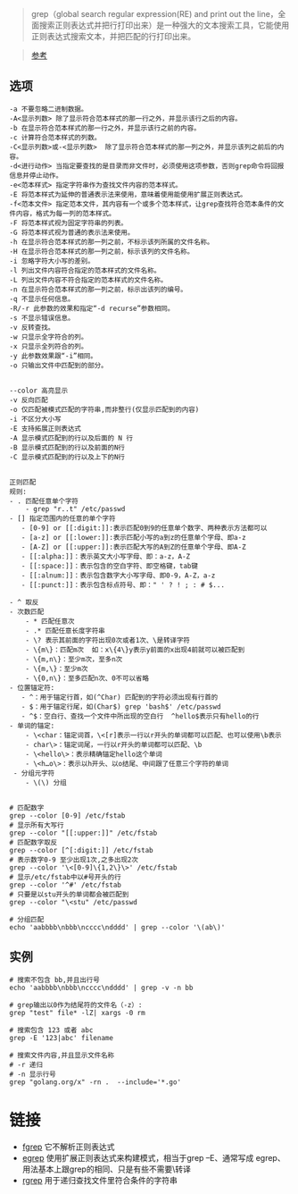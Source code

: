 > grep（global search regular expression(RE) and print out the line，全面搜索正则表达式并把行打印出来）是一种强大的文本搜索工具，它能使用正则表达式搜索文本，并把匹配的行打印出来。 

> [参考](http://man.linuxde.net/grep)


选项
---

    -a 不要忽略二进制数据。
    -A<显示列数> 除了显示符合范本样式的那一行之外，并显示该行之后的内容。
    -b 在显示符合范本样式的那一行之外，并显示该行之前的内容。
    -c 计算符合范本样式的列数。
    -C<显示列数>或-<显示列数>  除了显示符合范本样式的那一列之外，并显示该列之前后的内容。
    -d<进行动作> 当指定要查找的是目录而非文件时，必须使用这项参数，否则grep命令将回报信息并停止动作。
    -e<范本样式> 指定字符串作为查找文件内容的范本样式。
    -E 将范本样式为延伸的普通表示法来使用，意味着使用能使用扩展正则表达式。
    -f<范本文件> 指定范本文件，其内容有一个或多个范本样式，让grep查找符合范本条件的文件内容，格式为每一列的范本样式。
    -F 将范本样式视为固定字符串的列表。
    -G 将范本样式视为普通的表示法来使用。
    -h 在显示符合范本样式的那一列之前，不标示该列所属的文件名称。
    -H 在显示符合范本样式的那一列之前，标示该列的文件名称。
    -i 忽略字符大小写的差别。
    -l 列出文件内容符合指定的范本样式的文件名称。
    -L 列出文件内容不符合指定的范本样式的文件名称。
    -n 在显示符合范本样式的那一列之前，标示出该列的编号。
    -q 不显示任何信息。
    -R/-r 此参数的效果和指定“-d recurse”参数相同。
    -s 不显示错误信息。
    -v 反转查找。
    -w 只显示全字符合的列。
    -x 只显示全列符合的列。
    -y 此参数效果跟“-i”相同。
    -o 只输出文件中匹配到的部分。
    
    
    --color 高亮显示
    -v 反向匹配
    -o 仅匹配被模式匹配的字符串,而非整行(仅显示匹配到的内容)
    -i 不区分大小写
    -E 支持拓展正则表达式
    -A 显示模式匹配到的行以及后面的 N 行
    -B 显示模式匹配到的行以及前面的N行
    -C 显示模式匹配到的行以及上下的N行
    
    
    正则匹配
    规则:
    - . 匹配任意单个字符
        - grep "r..t" /etc/passwd
    - [] 指定范围内的任意的单个字符
       - [0-9] or [[:digit:]]:表示匹配0到9的任意单个数字、两种表示方法都可以
       - [a-z] or [[:lower:]]:表示匹配小写的a到z的任意单个字母、即a-z
       - [A-Z] or [[:upper:]]:表示匹配大写的A到Z的任意单个字母、即A-Z
       - [[:alpha:]]：表示英文大小写字母、即：a-z，A-Z
       - [[:space:]]：表示包含的空白字符、即空格键，tab键
       - [[:alnum:]]：表示包含数字大小写字母、即0-9，A-Z，a-z
       - [[:punct:]]：表示包含标点符号、即：" ' ? ! ; : # $...
    
    - ^ 取反
    - 次数匹配
        - * 匹配任意次
        - .* 匹配任意长度字符串
        - \? 表示其前面的字符出现0次或者1次、\是转译字符
        - \{m\}：匹配m次  如：x\{4\}y表示y前面的x出现4前就可以被匹配到
        - \{m,n\}：至少m次，至多n次
        - \{m,\}：至少m次
        - \{0,n\}：至多匹配n次、0不可以省略
    - 位置锚定符:
       - ^：用于锚定行首，如(^Char) 匹配到的字符必须出现有行首的
       - $：用于锚定行尾，如(Char$) grep 'bash$' /etc/passwd
       - ^$：空白行、查找一个文件中所出现的空白行  ^hello$表示只有hello的行
    - 单词的锚定:
        - \<char：锚定词首，\<[r]表示一行以r开头的单词都可以匹配、也可以使用\b表示
        - char\>：锚定词尾，一行以r开头的单词都可以匹配、\b
        - \<hello\>：表示精确锚定hello这个单词
        - \<h…o\>：表示以h开头、以o结尾、中间跟了任意三个字符的单词
     - 分组元字符
        - \(\) 分组 
    
    
    # 匹配数字
    grep --color [0-9] /etc/fstab
    # 显示所有大写行
    grep --color "[[:upper:]]" /etc/fstab  
    # 匹配数字取反
    grep --color [^[:digit:]] /etc/fstab
    # 表示数字0-9 至少出现1次,之多出现2次 
    grep --color '\<[0-9]\{1,2\}\>' /etc/fstab
    # 显示/etc/fstab中以#号开头的行
    grep --color '^#' /etc/fstab     
    # 只要是以stu开头的单词都会被匹配到
    grep --color "\<stu" /etc/passwd
    
    # 分组匹配
    echo 'aabbbb\nbbb\ncccc\ndddd' | grep --color '\(ab\)'
    

实例
---

    # 搜索不包含 bb,并且出行号 
    echo 'aabbbb\nbbb\ncccc\ndddd' | grep -v -n bb
    
    # grep输出以0作为结尾符的文件名（-z）:
    grep "test" file* -lZ| xargs -0 rm

    # 搜索包含 123 或者 abc
    grep -E '123|abc' filename

    # 搜索文件内容,并且显示文件名称
    # -r 递归
    # -n 显示行号
    grep "golang.org/x" -rn .  --include='*.go'
    
    
    

链接
===

- [fgrep](./fgrep.md)  它不解析正则表达式
- [egrep](./egrep.md)  使用扩展正则表达式来构建模式，相当于grep –E、通常写成 egrep、用法基本上跟grep的相同、只是有些不需要\转译
- [rgrep](./rgrep.md)  用于递归查找文件里符合条件的字符串
